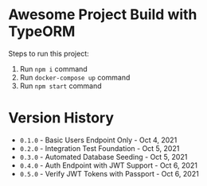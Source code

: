 # Awesome Project Build with TypeORM

Steps to run this project:

1. Run `npm i` command
2. Run `docker-compose up` command
3. Run `npm start` command

# Version History
- ``0.1.0`` - Basic Users Endpoint Only - Oct 4, 2021
- ``0.2.0`` - Integration Test Foundation - Oct 5, 2021
- ``0.3.0`` - Automated Database Seeding - Oct 5, 2021
- ``0.4.0`` - Auth Endpoint with JWT Support - Oct 6, 2021
- ``0.5.0`` - Verify JWT Tokens with Passport - Oct 6, 2021